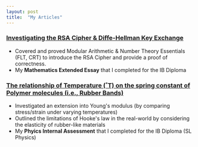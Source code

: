 ```yaml
---
layout: post
title:  "My Articles"
---
```


### [Investigating the RSA Cipher & Diffe-Hellman Key Exchange](https://sjay05.github.io/MathEE.pdf)
- Covered and proved Modular Arithmetic & Number Theory Essentials (FLT, CRT) to introduce the RSA Cipher and provide a proof of correctness.
- My **Mathematics Extended Essay** that I completed for the IB Diploma

### [The relationship of Temperature (˚T) on the spring constant of Polymer molecules (i.e., Rubber Bands)](https://sjay05.github.io/SL_Physics_IA.pdf)
- Investigated an extension into Young's modulus (by comparing stress/strain under varying temperatures)
- Outlined the limitations of Hooke's law in the real-world by considering the elasticity of rubber-like materials
- My **Phyics Internal Assessment** that I completed for the IB Diploma (SL Physics)